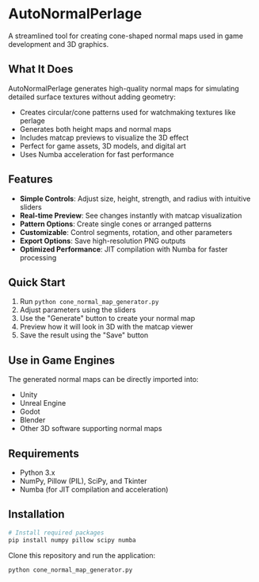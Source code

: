 # AutoNormalPerlage

A streamlined tool for creating cone-shaped normal maps used in game development and 3D graphics.

## What It Does

AutoNormalPerlage generates high-quality normal maps for simulating detailed surface textures without adding geometry:

- Creates circular/cone patterns used for watchmaking textures like perlage
- Generates both height maps and normal maps
- Includes matcap previews to visualize the 3D effect
- Perfect for game assets, 3D models, and digital art
- Uses Numba acceleration for fast performance

## Features

- **Simple Controls**: Adjust size, height, strength, and radius with intuitive sliders
- **Real-time Preview**: See changes instantly with matcap visualization
- **Pattern Options**: Create single cones or arranged patterns
- **Customizable**: Control segments, rotation, and other parameters
- **Export Options**: Save high-resolution PNG outputs
- **Optimized Performance**: JIT compilation with Numba for faster processing

## Quick Start

1. Run `python cone_normal_map_generator.py`
2. Adjust parameters using the sliders
3. Use the "Generate" button to create your normal map
4. Preview how it will look in 3D with the matcap viewer
5. Save the result using the "Save" button

## Use in Game Engines

The generated normal maps can be directly imported into:
- Unity
- Unreal Engine
- Godot
- Blender
- Other 3D software supporting normal maps

## Requirements

- Python 3.x
- NumPy, Pillow (PIL), SciPy, and Tkinter
- Numba (for JIT compilation and acceleration)

## Installation

```bash
# Install required packages
pip install numpy pillow scipy numba
```

Clone this repository and run the application:

```bash
python cone_normal_map_generator.py
```
